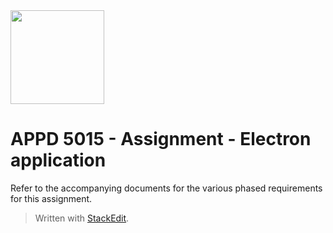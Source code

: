 <img width="150px" src="https://w0244079.github.io/nscc/nscc-jpeg.jpg" >

# APPD 5015 - Assignment - Electron application

Refer to the accompanying documents for the various phased requirements for this assignment.


> Written with [StackEdit](https://stackedit.io/).
